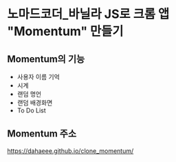 # 노마드코더_바닐라 JS로 크롬 앱 "Momentum" 만들기

## Momentum의 기능
- 사용자 이름 기억
- 시계
- 랜덤 명언
- 랜덤 배경화면
- To Do List

## Momentum 주소
https://dahaeee.github.io/clone_momentum/



